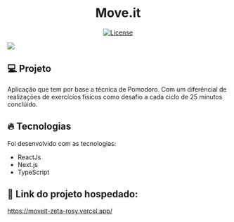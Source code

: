 <h1 align="center">
   Move.it
</h1

<br>

<p align="center">
  <a href="https://github.com/marlonandrei777/move.it/blob/main/LICENSE.md"><img alt="License" src="https://img.shields.io/static/v1?label=license&message=MIT&color=4953b8&labelColor=000000"></a>
</p>

![](.github/moveit.png)

## 💻 Projeto

Aplicação que tem por base a técnica de Pomodoro. Com um diferêncial de realizações de exercícíos fisícos como desafio a cada ciclo de 25 minutos conclúido. 

## 🔥 Tecnologias

Foi desenvolvido com as tecnologias:

- ReactJs
- Next.js
- TypeScript

## 🔖 Link do projeto hospedado:

https://moveit-zeta-rosy.vercel.app/
